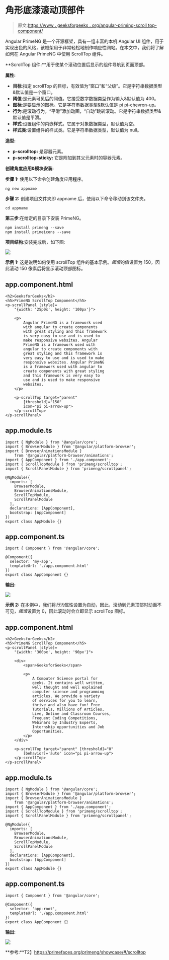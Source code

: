 # 角形底漆滚动顶部件

> 原文:[https://www . geeksforgeeks . org/angular-priming-scroll top-component/](https://www.geeksforgeeks.org/angular-primeng-scrolltop-component/)

Angular PrimeNG 是一个开源框架，具有一组丰富的本机 Angular UI 组件，用于实现出色的风格，该框架用于非常轻松地制作响应性网站。在本文中，我们将了解如何在 Angular PrimeNG 中使用 ScrollTop 组件。

**ScrollTop 组件:**用于使某个滚动位置后显示的组件导航到页面顶部。

**属性:**

*   **目标**:指定 scrollTop 的目标，有效值为“窗口”和“父级”。它是字符串数据类型&默认值是一个窗口。
*   **阈值**:是元素可见后的阈值。它接受数字数据类型作为输入&默认值为 400。
*   **图标**:是要显示的图标。它是字符串数据类型&默认值是 pi pi-chevron-up。
*   **行为**:是滚动行为，“平滑”添加动画，“自动”跳转滚动。它是字符串数据类型&默认值是平滑。
*   **样式**:设置组件的内嵌样式。它属于对象数据类型，默认值为空。
*   **样式类**:设置组件的样式类。它是字符串数据类型，默认值为 null。

**造型:**

*   **p-scrolltop:** 是容器元素。
*   **p-scrolltop-sticky:** 它是附加到其父元素时的容器元素。

**创建角度应用&模块安装:**

**步骤 1:** 使用以下命令创建角度应用程序。

```
ng new appname
```

**步骤 2:** 创建项目文件夹即 appname 后，使用以下命令移动到该文件夹。

```
cd appname
```

**第三步**:在给定的目录下安装 PrimeNG。

```
npm install primeng --save
npm install primeicons --save
```

**项目结构**:安装完成后，如下图:

![](img/6e2ac1499ceea2e58d3439c1f9f0d39a.png)

**示例 1:** 这是说明如何使用 scrollTop 组件的基本示例。*阈值*的值设置为 150，因此滚动 150 像素后将显示滚动顶部图标。

## app.component.html

```
<h2>GeeksforGeeks</h2>
<h5>PrimeNG ScrollTop Component</h5>
<p-scrollPanel [style]=
    "{width: '25p0x', height: '100px'}">

    <p>
        Angular PrimeNG is a framework used 
        with angular to create components
        with great styling and this framework 
        is very easy to use and is used to 
        make responsive websites. Angular 
        PrimeNG is a framework used with
        angular to create components with 
        great styling and this framework is
        very easy to use and is used to make 
        responsive websites. Angular PrimeNG 
        is a framework used with angular to 
        create components with great styling 
        and this framework is very easy to 
        use and is used to make responsive 
        websites.
    </p>

    <p-scrollTop target="parent" 
        [threshold]="150" 
        icon="pi pi-arrow-up">
    </p-scrollTop>
</p-scrollPanel>
```

## app.module.ts

```
import { NgModule } from '@angular/core';
import { BrowserModule } from '@angular/platform-browser';
import { BrowserAnimationsModule } 
    from '@angular/platform-browser/animations';
import { AppComponent } from './app.component';
import { ScrollTopModule } from 'primeng/scrolltop';
import { ScrollPanelModule } from 'primeng/scrollpanel';

@NgModule({
  imports: [
    BrowserModule,
    BrowserAnimationsModule,
    ScrollTopModule,
    ScrollPanelModule
  ],
  declarations: [AppComponent],
  bootstrap: [AppComponent]
})
export class AppModule {}
```

## app.component.ts

```
import { Component } from '@angular/core';

@Component({
  selector: 'my-app',
  templateUrl: './app.component.html'
})
export class AppComponent {}
```

**输出:**

![](img/fcdd4f83d84a4e020167568e6ff1ef3c.png)

**示例 2:** 在本例中，我们将*行为*属性设置为自动，因此，滚动到元素顶部时动画不可见，*阈值*设置为 0，因此滚动时会立即显示 scrollTop 图标。

## app.component.html

```
<h2>GeeksforGeeks</h2>
<h5>PrimeNG ScrollTop Component</h5>
<p-scrollPanel [style]=
    "{width: '300px', height: '90px'}">

    <div>
        <span>GeeksforGeeks</span>

        <p>
            A Computer Science portal for 
            geeks. It contains well written, 
            well thought and well explained 
            computer science and programming 
            articles. We provide a variety 
            of services for you to learn, 
            thrive and also have fun! Free 
            Tutorials, Millions of Articles, 
            Live, Online and Classroom Courses,
            Frequent Coding Competitions, 
            Webinars by Industry Experts,
            Internship opportunities and Job 
            Opportunities.
        </p>
    </div>

    <p-scrollTop target="parent" [threshold]="0" 
        [behavior]='auto' icon="pi pi-arrow-up">
    </p-scrollTop>
</p-scrollPanel>
```

## app.module.ts

```
import { NgModule } from '@angular/core';
import { BrowserModule } from '@angular/platform-browser';
import { BrowserAnimationsModule } 
    from '@angular/platform-browser/animations';
import { AppComponent } from './app.component';
import { ScrollTopModule } from 'primeng/scrolltop';
import { ScrollPanelModule } from 'primeng/scrollpanel';

@NgModule({
  imports: [
    BrowserModule,
    BrowserAnimationsModule,
    ScrollTopModule,
    ScrollPanelModule
  ],
  declarations: [AppComponent],
  bootstrap: [AppComponent]
})
export class AppModule {}
```

## app.component.ts

```
import { Component } from '@angular/core';

@Component({
  selector: 'app-root',
  templateUrl: './app.component.html'
})
export class AppComponent {}
```

**输出:**

![](img/2a5f7df68ae9eb52777f72bfa2db3b57.png)

**参考:**T2】https://primefaces.org/primeng/showcase/#/scrolltop